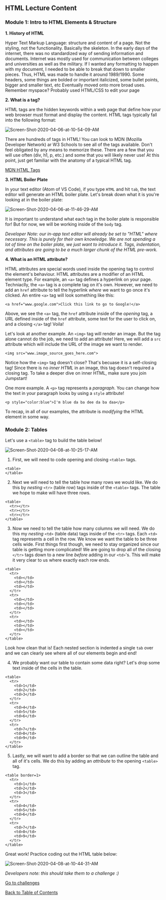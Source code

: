 ## HTML Lecture Content

### Module 1: Intro to HTML Elements & Structure ###
**1. History of HTML**

Hyper Text Markup Language: structure and content of a page. Not the styling, not the functionality. Basically the skeleton.
In the early days of the internet, there was no standardized way of sending information and documents. Internet was mostly used for communication between colleges and universities as well as the military. If I wanted any formatting to happen with my document, I needed to be able to break that down to smaller pieces. Thus, HTML was made to handle it around 1989/1990.
Some headers, some things are bolded or important italicized, some bullet points, bigger and smaller text, etc
Eventually moved onto more broad uses. Remember myspace? Probably used HTML/CSS to edit your page

**2. What is a tag?**

HTML tags are the hidden keywords within a web page that define how your web browser must format and display the content. HTML tags typically fall into the following format: 

<img src="https://i.ibb.co/68xfFyB/Screen-Shot-2020-04-06-at-10-54-09-AM.png" alt="Screen-Shot-2020-04-06-at-10-54-09-AM" border="0">

There are hundreds of tags in HTML! You can look to MDN (Mozilla Developer Network) ar W3 Schools to see all of the tags available. Don't feel obligated by any means to memorize these. There are a few that you will use often (div, h1, p, etc.) and some that you will likely never use! At this point, just get familiar with the anatomy of a typical HTML tag.

<a href= "https://developer.mozilla.org/en-US/docs/Web/HTML/Element" target="_blank"> MDN HTML Tags </a>

**3. HTML Boiler Plate**

In your text editor (Atom of VS Code), if you type `HTML` and hit `tab`, the text editor will generate an HTML boiler plate. Let's break down what it is you're looking at in the boiler plate: 

<img src="https://i.ibb.co/HgYhW3h/Screen-Shot-2020-04-06-at-11-46-29-AM.png" alt="Screen-Shot-2020-04-06-at-11-46-29-AM" border="0">

It is important to understand what each tag in the boiler plate is responsible for! But for now, we will be working inside of the `body` tag.

*Developer Note: our in-app text editor will already be set to "HTML" where necessary. This is purely for their own knowledge. We are not spending a lot of time on the boiler plate, we just want to introduce it. Tags, indentation, and attributes are going to be a much larger chunk of the HTML pre-work.*

**4. What is an HTML attribute?**

HTML attributes are special words used inside the opening tag to control the element's behaviour. HTML attributes are a modifier of an HTML element type. For example, an `<a>` tag defines a hyperlink on your page. Techniaclly, the `<a>` tag is a complete tag on it's own. However, we need to add an `href` attribute to tell the hyperlink _where_ we want to go once it's clicked. An entire `<a>` tag will look something like this:

```
<a href="www.google.com">Click this link to go to Google!</a>
```

Above, we see the `<a>` tag, the `href` attribute inside of the _opening_ tag, a URL defined inside of the `href` attribute, some text for the user to click on, and a closing `</a>` tag! Voila!

Let's look at another example. An `<img>` tag will render an image. But the tag alone cannot do the job, we need to add an attribute! Here, we will add a `src` attribute which will include the URL of the image we want to render. 

```
<img src="www.image_source_goes_here.com">
```

Notice how the `<img>` tag doesn't close? That's becuase it is a self-closing tag! Since there is no _inner HTML_ in an image, this tag doesn't required a closing tag. To take a deeper dive on inner HTML, make sure you join Jumpstart!

One more example. A `<p>` tag represents a _paragraph_. You can change how the text in your paragraph looks by using a `style` attribute!

```
<p style="color:blue">I'm blue da ba dee da ba daa</p>
```

To recap, in all of our examples, the attribute is _modifying_ the HTML element in some way.

### Module 2: Tables ###
Let's use a `<table>` tag to build the table below!

<img src="https://i.ibb.co/946kd1H/Screen-Shot-2020-04-08-at-10-25-17-AM.png" alt="Screen-Shot-2020-04-08-at-10-25-17-AM" border="0">

1. First, we will need to code opening and closing `<table>` tags.

```
<table>
</table>
```

2. Next we will need to tell the table how many rows we would like. We do this by _nesting_ `<tr>` (table row) tags inside of the `<table>` tags. The table we hope to make will have three rows.

```
<table>
  <tr></tr>
  <tr></tr> 
  <tr></tr>
</table>
```

3. Now we need to tell the table how many columns we will need. We do this my _nesting_ `<td>` (table data) tags inside of the `<tr>` tags. Each `<td>` tag represents a cell in the row. We know we want the table to be three cells wide. First things first though, we need to stay organized since our table is getting more complicated! We are going to drop all of the closing `</tr>` tags down to a new line _before_ adding in our `<td>`'s. This will make it very clear to us where exactly each row ends. 

```
<table>
  <tr>
    <td></td>
    <td></td>
    <td></td>
  </tr>
  <tr>
    <td></td>
    <td></td>
    <td></td>
  </tr> 
  <tr>
    <td></td>
    <td></td>
    <td></td>
  </tr>
</table>
```

Look how clean that is! Each nested section is indented a single `tab` over and we can clearly see where all of our elements begin and end!

4. We probably want our table to contain some data right? Let's drop some text inside of the cells in the table. 

```
<table>
  <tr>
    <td>1</td>
    <td>2</td>
    <td>3</td>
  </tr>
  <tr>
    <td>4</td>
    <td>5</td>
    <td>6</td>
  </tr> 
  <tr>
    <td>7</td>
    <td>8</td>
    <td>9</td>
  </tr>
</table>
```

5. Lastly, we will want to add a border so that we can outline the table and all of it's cells. We do this by adding an _attribute_ to the opening `<table>` tag.

```
<table border=1>
  <tr>
    <td>1</td>
    <td>2</td>
    <td>3</td>
  </tr>
  <tr>
    <td>4</td>
    <td>5</td>
    <td>6</td>
  </tr> 
  <tr>
    <td>7</td>
    <td>8</td>
    <td>9</td>
  </tr>
</table>
```

Great work! Practice coding out the HTML table below:

<img src="https://i.ibb.co/tm0kdJd/Screen-Shot-2020-04-08-at-10-44-31-AM.png" alt="Screen-Shot-2020-04-08-at-10-44-31-AM" border="0">

_Developers note: this should take them to a challenge :)_

<a href="https://github.com/rachaelstanislaw/learn-pre-work/blob/master/HTML/html_challenges.md">Go to challenges</a>

<a href="https://github.com/rachaelstanislaw/learn-pre-work">Back to Table of Contents</a>
